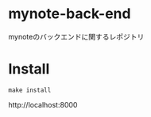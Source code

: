 # mynote-back-end

mynoteのバックエンドに関するレポジトリ

# Install

```shell
make install
```

http://localhost:8000